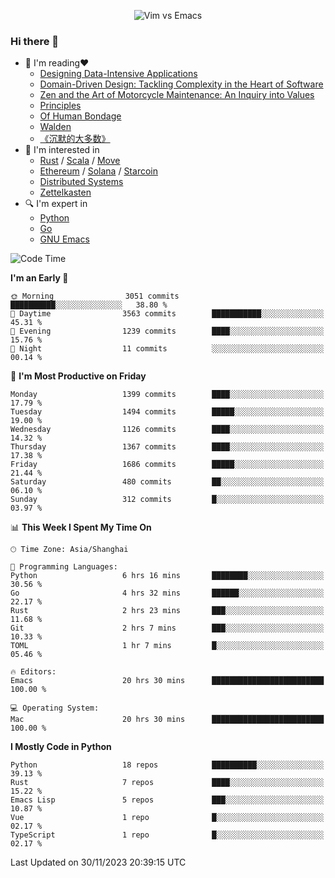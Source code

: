 <p align="center">
    <img src="https://gist.githubusercontent.com/coldnight/e696baffb094e71c96cb302118878eae/raw/40ea5053a6f66cc65f90f437e4173497da225958/banner.gif" alt="Vim vs Emacs" />
</p>

### Hi there 👋

- 📖 I'm reading❤️
    + [Designing Data-Intensive Applications](https://www.oreilly.com/library/view/designing-data-intensive-applications/9781491903063/)
    + [Domain-Driven Design: Tackling Complexity in the Heart of Software](https://www.dddcommunity.org/book/evans_2003/)
    + [Zen and the Art of Motorcycle Maintenance: An Inquiry into Values](https://en.wikipedia.org/wiki/Zen_and_the_Art_of_Motorcycle_Maintenance)
    + [Principles](https://www.principles.com/)
    + [Of Human Bondage](https://en.wikipedia.org/wiki/Of_Human_Bondage)
    + [Walden](https://en.wikipedia.org/wiki/Walden)
    + [《沉默的大多数》](https://en.wikipedia.org/wiki/Silent_majority)
- 🌱 I'm interested in
    + [Rust](https://www.rust-lang.org/) / [Scala](https://www.scala-lang.org/) / [Move](https://github.com/move-language/move/)
    + [Ethereum](https://ethereum.org/en/) / [Solana](https://solana.com/) / [Starcoin](https://github.com/starcoinorg/starcoin)
	+ [Distributed Systems](https://www.linuxzen.com/notes/topics/20200320174417_%E5%88%86%E5%B8%83%E5%BC%8F/)
	+ [Zettelkasten](https://www.linuxzen.com/notes/notes/20220120080920-slip_box/)
- 🔍 I'm expert in
    + [Python](https://www.python.org/)
    + [Go](https://go.dev/)
    + [GNU Emacs](https://www.gnu.org/software/emacs/)

<!--START_SECTION:waka-->
![Code Time](http://img.shields.io/badge/Code%20Time-2%2C507%20hrs%2018%20mins-blue)

**I'm an Early 🐤** 

```text
🌞 Morning                3051 commits        ██████████░░░░░░░░░░░░░░░   38.80 % 
🌆 Daytime                3563 commits        ███████████░░░░░░░░░░░░░░   45.31 % 
🌃 Evening                1239 commits        ████░░░░░░░░░░░░░░░░░░░░░   15.76 % 
🌙 Night                  11 commits          ░░░░░░░░░░░░░░░░░░░░░░░░░   00.14 % 
```
📅 **I'm Most Productive on Friday** 

```text
Monday                   1399 commits        ████░░░░░░░░░░░░░░░░░░░░░   17.79 % 
Tuesday                  1494 commits        █████░░░░░░░░░░░░░░░░░░░░   19.00 % 
Wednesday                1126 commits        ████░░░░░░░░░░░░░░░░░░░░░   14.32 % 
Thursday                 1367 commits        ████░░░░░░░░░░░░░░░░░░░░░   17.38 % 
Friday                   1686 commits        █████░░░░░░░░░░░░░░░░░░░░   21.44 % 
Saturday                 480 commits         ██░░░░░░░░░░░░░░░░░░░░░░░   06.10 % 
Sunday                   312 commits         █░░░░░░░░░░░░░░░░░░░░░░░░   03.97 % 
```


📊 **This Week I Spent My Time On** 

```text
🕑︎ Time Zone: Asia/Shanghai

💬 Programming Languages: 
Python                   6 hrs 16 mins       ████████░░░░░░░░░░░░░░░░░   30.56 % 
Go                       4 hrs 32 mins       ██████░░░░░░░░░░░░░░░░░░░   22.17 % 
Rust                     2 hrs 23 mins       ███░░░░░░░░░░░░░░░░░░░░░░   11.68 % 
Git                      2 hrs 7 mins        ███░░░░░░░░░░░░░░░░░░░░░░   10.33 % 
TOML                     1 hr 7 mins         █░░░░░░░░░░░░░░░░░░░░░░░░   05.46 % 

🔥 Editors: 
Emacs                    20 hrs 30 mins      █████████████████████████   100.00 % 

💻 Operating System: 
Mac                      20 hrs 30 mins      █████████████████████████   100.00 % 
```

**I Mostly Code in Python** 

```text
Python                   18 repos            ██████████░░░░░░░░░░░░░░░   39.13 % 
Rust                     7 repos             ████░░░░░░░░░░░░░░░░░░░░░   15.22 % 
Emacs Lisp               5 repos             ███░░░░░░░░░░░░░░░░░░░░░░   10.87 % 
Vue                      1 repo              █░░░░░░░░░░░░░░░░░░░░░░░░   02.17 % 
TypeScript               1 repo              █░░░░░░░░░░░░░░░░░░░░░░░░   02.17 % 
```




 Last Updated on 30/11/2023 20:39:15 UTC
<!--END_SECTION:waka-->
